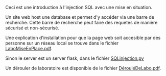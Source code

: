 Ceci est une introduction à l'injection SQL avec une mise en situation.

Un site web host une database et permet d'y accéder via une barre de recherche. Cette barre de recherche peut faire des requetes de manière sécurisé et non-sécurisé.

Une explication d'installation pour que la page web soit accesible par des personne sur un réseau local se trouve dans le fichier [LaboMiseEnPlace.pdf](https://github.com/thoams22/lab/LaboMiseEnPlace.pdf).

Sinon le server est un server flask, dans le fichier [SQLinjection.py](https://github.com/thoams22/lab/SQLinjection.py)

Un dérouler de laboratoire est disponible de le fichier [DérouléDeLabo.pdf](https://github.com/thoams22/lab/DérouléDeLabo.pdf).
